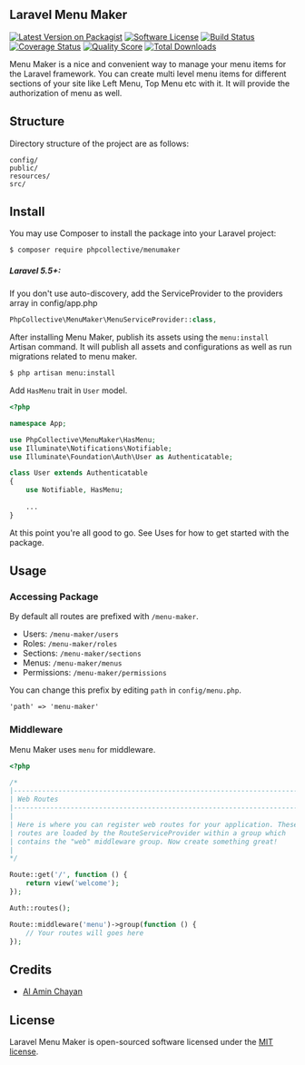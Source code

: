 ## Laravel Menu Maker
[![Latest Version on Packagist][ico-version]][link-packagist]
[![Software License][ico-license]](LICENSE.md)
[![Build Status][ico-travis]][link-travis]
[![Coverage Status][ico-scrutinizer]][link-scrutinizer]
[![Quality Score][ico-code-quality]][link-code-quality]
[![Total Downloads][ico-downloads]][link-downloads]


Menu Maker is a nice and convenient way to manage your menu items for the Laravel framework. You can create multi level menu items for different sections of your site like Left Menu, Top Menu etc with it. It will provide the authorization of menu as well.

## Structure

Directory structure of the project are as follows:

```
config/
public/        
resources/        
src/
```


## Install

You may use Composer to install the package into your Laravel project:

``` bash
$ composer require phpcollective/menumaker
```
##### Laravel 5.5+:
If you don't use auto-discovery, add the ServiceProvider to the providers array in config/app.php

``` php
PhpCollective\MenuMaker\MenuServiceProvider::class,
```

After installing Menu Maker, publish its assets using the `menu:install` Artisan command. It will publish all assets and configurations as well as run migrations related to menu maker.

``` bash
$ php artisan menu:install
```
Add `HasMenu` trait in `User` model.

``` php
<?php

namespace App;

use PhpCollective\MenuMaker\HasMenu;
use Illuminate\Notifications\Notifiable;
use Illuminate\Foundation\Auth\User as Authenticatable;

class User extends Authenticatable
{
    use Notifiable, HasMenu;
    
    ...
}
```

At this point you're all good to go. See Uses for how to get started with the package.
## Usage

### Accessing Package

By default all routes are prefixed with `/menu-maker`.

* Users: `/menu-maker/users`
* Roles: `/menu-maker/roles`
* Sections: `/menu-maker/sections`
* Menus: `/menu-maker/menus`
* Permissions: `/menu-maker/permissions`

You can change this prefix by editing `path` in `config/menu.php`.

```
'path' => 'menu-maker'
```

### Middleware

Menu Maker uses `menu` for middleware. 

``` php
<?php

/*
|--------------------------------------------------------------------------
| Web Routes
|--------------------------------------------------------------------------
|
| Here is where you can register web routes for your application. These
| routes are loaded by the RouteServiceProvider within a group which
| contains the "web" middleware group. Now create something great!
|
*/

Route::get('/', function () {
    return view('welcome');
});

Auth::routes();

Route::middleware('menu')->group(function () {
    // Your routes will goes here
});
```

## Credits

- [Al Amin Chayan][link-author]

## License

Laravel Menu Maker is open-sourced software licensed under the [MIT license](https://opensource.org/licenses/MIT).

[ico-version]: https://img.shields.io/packagist/v/phpcollective/menumaker.svg?style=flat-square
[ico-license]: https://img.shields.io/badge/license-MIT-brightgreen.svg?style=flat-square
[ico-travis]: https://img.shields.io/travis/phpcollective/menumaker/master.svg?style=flat-square
[ico-scrutinizer]: https://img.shields.io/scrutinizer/coverage/g/phpcollective/menumaker.svg?style=flat-square
[ico-code-quality]: https://img.shields.io/scrutinizer/g/phpcollective/menumaker.svg?style=flat-square
[ico-downloads]: https://img.shields.io/packagist/dt/phpcollective/menumaker.svg?style=flat-square

[link-packagist]: https://packagist.org/packages/phpcollective/menumaker
[link-travis]: https://travis-ci.org/phpcollective/menumaker
[link-scrutinizer]: https://scrutinizer-ci.com/g/phpcollective/menumaker/code-structure
[link-code-quality]: https://scrutinizer-ci.com/g/phpcollective/menumaker
[link-downloads]: https://packagist.org/packages/phpcollective/menumaker
[link-author]: https://github.com/alamin-chayan